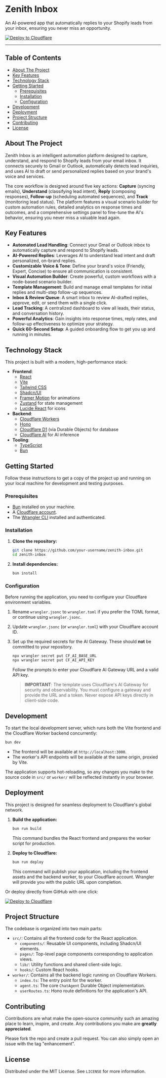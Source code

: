 # Zenith Inbox

An AI-powered app that automatically replies to your Shopify leads from your inbox, ensuring you never miss an opportunity.

[![Deploy to Cloudflare](https://deploy.workers.cloudflare.com/button)](https://deploy.workers.cloudflare.com/?url=https://github.com/syedwasiqbukhari-123/generated-app-20251003-064212)

---

## Table of Contents

- [About The Project](#about-the-project)
- [Key Features](#key-features)
- [Technology Stack](#technology-stack)
- [Getting Started](#getting-started)
  - [Prerequisites](#prerequisites)
  - [Installation](#installation)
  - [Configuration](#configuration)
- [Development](#development)
- [Deployment](#deployment)
- [Project Structure](#project-structure)
- [Contributing](#contributing)
- [License](#license)

## About The Project

Zenith Inbox is an intelligent automation platform designed to capture, understand, and respond to Shopify leads from your email inbox. It connects securely to Gmail or Outlook, automatically detects lead inquiries, and uses AI to draft or send personalized replies based on your brand's voice and services.

The core workflow is designed around five key actions: **Capture** (syncing emails), **Understand** (classifying lead intent), **Reply** (composing responses), **Follow-up** (scheduling automated sequences), and **Track** (monitoring lead status). The platform features a visual scenario builder for custom automation rules, detailed analytics on response times and outcomes, and a comprehensive settings panel to fine-tune the AI's behavior, ensuring you never miss a valuable lead again.

## Key Features

- **Automated Lead Handling**: Connect your Gmail or Outlook inbox to automatically capture and respond to Shopify leads.
- **AI-Powered Replies**: Leverages AI to understand lead intent and draft personalized, on-brand replies.
- **Customizable Voice & Tone**: Define your brand's voice (Friendly, Expert, Concise) to ensure all communication is consistent.
- **Visual Automation Builder**: Create powerful, custom workflows with a node-based scenario builder.
- **Template Management**: Build and manage email templates for initial replies and multi-step follow-up sequences.
- **Inbox & Review Queue**: A smart inbox to review AI-drafted replies, approve, edit, or send them with a single click.
- **Lead Tracking**: A centralized dashboard to view all leads, their status, and conversation history.
- **Powerful Analytics**: Gain insights into response times, reply rates, and follow-up effectiveness to optimize your strategy.
- **Quick 60-Second Setup**: A guided onboarding flow to get you up and running in minutes.

## Technology Stack

This project is built with a modern, high-performance stack:

- **Frontend**:
  - [React](https://reactjs.org/)
  - [Vite](https://vitejs.dev/)
  - [Tailwind CSS](https://tailwindcss.com/)
  - [Shadcn/UI](https://ui.shadcn.com/)
  - [Framer Motion](https://www.framer.com/motion/) for animations
  - [Zustand](https://zustand-demo.pmnd.rs/) for state management
  - [Lucide React](https://lucide.dev/) for icons
- **Backend**:
  - [Cloudflare Workers](https://workers.cloudflare.com/)
  - [Hono](https://hono.dev/)
  - [Cloudflare D1](https://developers.cloudflare.com/d1/) (via Durable Objects) for database
  - [Cloudflare AI](https://developers.cloudflare.com/ai/) for AI inference
- **Tooling**:
  - [TypeScript](https://www.typescriptlang.org/)
  - [Bun](https://bun.sh/)

## Getting Started

Follow these instructions to get a copy of the project up and running on your local machine for development and testing purposes.

### Prerequisites

- [Bun](https://bun.sh/) installed on your machine.
- A [Cloudflare account](https://dash.cloudflare.com/sign-up).
- The [Wrangler CLI](https://developers.cloudflare.com/workers/wrangler/install-and-update/) installed and authenticated.

### Installation

1.  **Clone the repository:**
    ```sh
    git clone https://github.com/your-username/zenith-inbox.git
    cd zenith-inbox
    ```

2.  **Install dependencies:**
    ```sh
    bun install
    ```

### Configuration

Before running the application, you need to configure your Cloudflare environment variables.

1.  Rename `wrangler.jsonc` to `wrangler.toml` if you prefer the TOML format, or continue using `wrangler.jsonc`.
2.  Update `wrangler.jsonc` (or `wrangler.toml`) with your Cloudflare account ID.
3.  Set up the required secrets for the AI Gateway. These should **not** be committed to your repository.
    ```sh
    npx wrangler secret put CF_AI_BASE_URL
    npx wrangler secret put CF_AI_API_KEY
    ```
    Follow the prompts to enter your Cloudflare AI Gateway URL and a valid API key.

    > **IMPORTANT**: The template uses Cloudflare's AI Gateway for security and observability. You must configure a gateway and provide the URL and a token. Never expose API keys directly in client-side code.

## Development

To start the local development server, which runs both the Vite frontend and the Cloudflare Worker backend concurrently:

```sh
bun dev
```

- The frontend will be available at `http://localhost:3000`.
- The worker's API endpoints will be available at the same origin, proxied by Vite.

The application supports hot-reloading, so any changes you make to the source code in `src/` or `worker/` will be reflected instantly in your browser.

## Deployment

This project is designed for seamless deployment to Cloudflare's global network.

1.  **Build the application:**
    ```sh
    bun run build
    ```
    This command bundles the React frontend and prepares the worker script for production.

2.  **Deploy to Cloudflare:**
    ```sh
    bun run deploy
    ```
    This command will publish your application, including the frontend assets and the backend worker, to your Cloudflare account. Wrangler will provide you with the public URL upon completion.

Or deploy directly from GitHub with one click:

[![Deploy to Cloudflare](https://deploy.workers.cloudflare.com/button)](https://deploy.workers.cloudflare.com/?url=https://github.com/syedwasiqbukhari-123/generated-app-20251003-064212)

## Project Structure

The codebase is organized into two main parts:

-   `src/`: Contains all the frontend code for the React application.
    -   `components/`: Reusable UI components, including Shadcn/UI elements.
    -   `pages/`: Top-level page components corresponding to application views.
    -   `lib/`: Utility functions and shared client-side logic.
    -   `hooks/`: Custom React hooks.
-   `worker/`: Contains all the backend logic running on Cloudflare Workers.
    -   `index.ts`: The entry point for the worker.
    -   `agent.ts`: The core `ChatAgent` Durable Object implementation.
    -   `userRoutes.ts`: Hono route definitions for the application's API.

## Contributing

Contributions are what make the open-source community such an amazing place to learn, inspire, and create. Any contributions you make are **greatly appreciated**.

Please fork the repo and create a pull request. You can also simply open an issue with the tag "enhancement".

## License

Distributed under the MIT License. See `LICENSE` for more information.